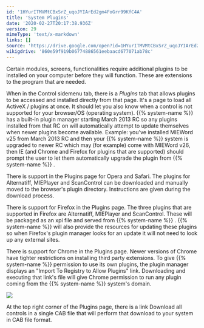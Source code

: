 ```yaml
---
id: '1HYurITMVMtCBxSrZ_uqoJYIArEd2gm4FoGrr99KfC4A'
title: 'System Plugins'
date: '2020-02-27T20:17:38.936Z'
version: 29
mimeType: 'text/x-markdown'
links: []
source: 'https://drive.google.com/open?id=1HYurITMVMtCBxSrZ_uqoJYIArEd2gm4FoGrr99KfC4A'
wikigdrive: '860e59f919b06774886561eebaacd677071ab78c'
---
```

Certain modules, screens, functionalities require additional plugins to be installed on your computer before they will function. These are extensions to the program that are needed.

When in the Control sidemenu tab, there is a *Plugins* tab that allows plugins to be accessed and installed directly from that page. It's a page to load all ActiveX / plugins at once. It should let you also know when a control is not supported for your browser/OS (operating system). {{% system-name %}} has a built-in plugin manager starting March 2013 RC so any plugins installed from that RC on will automatically attempt to update themselves when newer plugins become available. Example: you've installed MIEWord v25 from March 2013 RC and then your {{% system-name %}} system is upgraded to newer RC which may (for example) come with MIEWord v26, then IE (and Chrome and Firefox for plugins that are supported) should prompt the user to let them automatically upgrade the plugin from {{% system-name %}} .

There is support in the Plugins page for Opera and Safari. The plugins for Alternatiff, MIEPlayer and ScanControl can be downloaded and manually moved to the browser's plugin directory. Instructions are given during the download process.

There is support for Firefox in the Plugins page. The three plugins that are supported in Firefox are Alternatiff, MIEPlayer and ScanControl. These will be packaged as an xpi file and served from {{% system-name %}} . {{% system-name %}} will also provide the resources for updating these plugins so when Firefox's plugin manager looks for an update it will not need to look up any external sites.

There is support for Chrome in the Plugins page. Newer versions of Chrome have tighter restrictions on installing third party extensions. To give {{% system-name %}} permission to use its own plugins, the plugin manager displays an "Import To Registry to Allow Plugins" link. Downloading and executing that link's file will give Chrome permission to run any plugin coming from the {{% system-name %}} system's domain.

![](../system-plugins.assets/ad9bbeb6ba8baa8940739e14a9516f47.png)

At the top right corner of the Plugins page, there is a link Download all controls in a single CAB file that will perform that download to your system in CAB file format.
